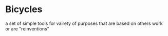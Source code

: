 Bicycles
========

a set of simple tools for vairety of purposes that are based on others work or are "reinventions"
